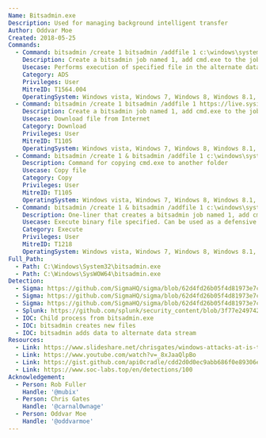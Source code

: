 ```yaml
---
Name: Bitsadmin.exe
Description: Used for managing background intelligent transfer
Author: Oddvar Moe
Created: 2018-05-25
Commands:
  - Command: bitsadmin /create 1 bitsadmin /addfile 1 c:\windows\system32\cmd.exe c:\data\playfolder\cmd.exe bitsadmin /SetNotifyCmdLine 1 c:\data\playfolder\1.txt:cmd.exe NULL bitsadmin /RESUME 1 bitsadmin /complete 1
    Description: Create a bitsadmin job named 1, add cmd.exe to the job, configure the job to run the target command from an Alternate data stream, then resume and complete the job.
    Usecase: Performs execution of specified file in the alternate data stream, can be used as a defensive evasion or persistence technique.
    Category: ADS
    Privileges: User
    MitreID: T1564.004
    OperatingSystem: Windows vista, Windows 7, Windows 8, Windows 8.1, Windows 10, Windows 11
  - Command: bitsadmin /create 1 bitsadmin /addfile 1 https://live.sysinternals.com/autoruns.exe c:\data\playfolder\autoruns.exe bitsadmin /RESUME 1 bitsadmin /complete 1
    Description: Create a bitsadmin job named 1, add cmd.exe to the job, configure the job to run the target command, then resume and complete the job.
    Usecase: Download file from Internet
    Category: Download
    Privileges: User
    MitreID: T1105
    OperatingSystem: Windows vista, Windows 7, Windows 8, Windows 8.1, Windows 10, Windows 11
  - Command: bitsadmin /create 1 & bitsadmin /addfile 1 c:\windows\system32\cmd.exe c:\data\playfolder\cmd.exe & bitsadmin /RESUME 1 & bitsadmin /Complete 1 & bitsadmin /reset
    Description: Command for copying cmd.exe to another folder
    Usecase: Copy file
    Category: Copy
    Privileges: User
    MitreID: T1105
    OperatingSystem: Windows vista, Windows 7, Windows 8, Windows 8.1, Windows 10
  - Command: bitsadmin /create 1 & bitsadmin /addfile 1 c:\windows\system32\cmd.exe c:\data\playfolder\cmd.exe & bitsadmin /SetNotifyCmdLine 1 c:\data\playfolder\cmd.exe NULL & bitsadmin /RESUME 1 & bitsadmin /Reset
    Description: One-liner that creates a bitsadmin job named 1, add cmd.exe to the job, configure the job to run the target command, then resume and complete the job.
    Usecase: Execute binary file specified. Can be used as a defensive evasion.
    Category: Execute
    Privileges: User
    MitreID: T1218
    OperatingSystem: Windows vista, Windows 7, Windows 8, Windows 8.1, Windows 10
Full_Path:
  - Path: C:\Windows\System32\bitsadmin.exe
  - Path: C:\Windows\SysWOW64\bitsadmin.exe
Detection:
  - Sigma: https://github.com/SigmaHQ/sigma/blob/62d4fd26b05f4d81973e7c8e80d7c1a0c6a29d0e/rules/windows/process_creation/proc_creation_win_bitsadmin_download.yml
  - Sigma: https://github.com/SigmaHQ/sigma/blob/62d4fd26b05f4d81973e7c8e80d7c1a0c6a29d0e/rules/web/proxy_generic/proxy_ua_bitsadmin_susp_tld.yml
  - Sigma: https://github.com/SigmaHQ/sigma/blob/62d4fd26b05f4d81973e7c8e80d7c1a0c6a29d0e/rules/windows/process_creation/proc_creation_win_bitsadmin_potential_persistence.yml
  - Splunk: https://github.com/splunk/security_content/blob/3f77e24974239fcb7a339080a1a483e6bad84a82/detections/endpoint/bitsadmin_download_file.yml
  - IOC: Child process from bitsadmin.exe
  - IOC: bitsadmin creates new files
  - IOC: bitsadmin adds data to alternate data stream
Resources:
  - Link: https://www.slideshare.net/chrisgates/windows-attacks-at-is-the-new-black-26672679
  - Link: https://www.youtube.com/watch?v=_8xJaaQlpBo
  - Link: https://gist.github.com/api0cradle/cdd2d0d0ec9abb686f0e89306e277b8f
  - Link: https://www.soc-labs.top/en/detections/100
Acknowledgement:
  - Person: Rob Fuller
    Handle: '@mubix'
  - Person: Chris Gates
    Handle: '@carnal0wnage'
  - Person: Oddvar Moe
    Handle: '@oddvarmoe'
---
```

